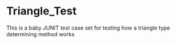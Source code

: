  # Triangle_Test

This is a baby JUNIT test case set for testing how a triangle type determining method works